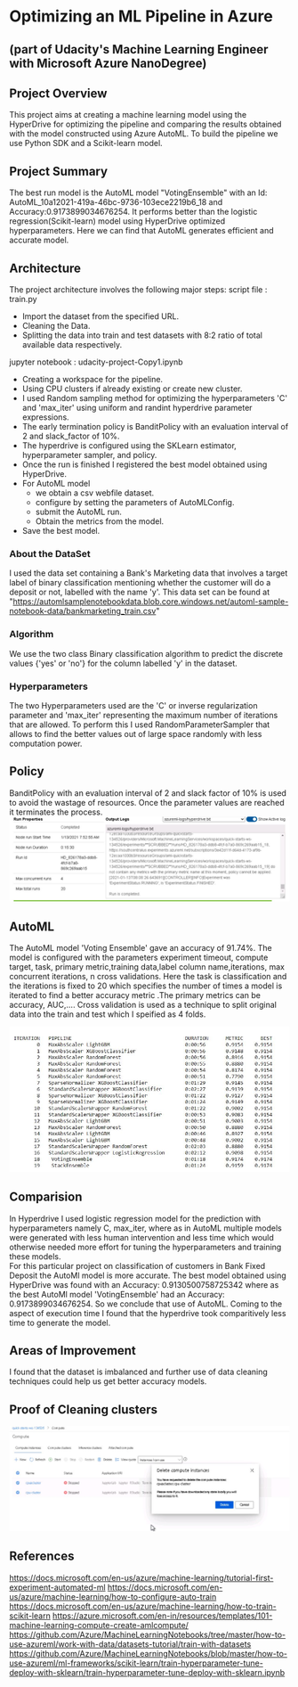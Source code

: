 # Optimizing an ML Pipeline in Azure
## (part of Udacity's Machine Learning Engineer with Microsoft Azure NanoDegree)

## Project Overview
This project aims at creating a machine learning model using the HyperDrive for optimizing the pipeline and comparing the results obtained with the model constructed using Azure AutoML.
To build the pipeline we use Python SDK and a Scikit-learn model.

## Project Summary
The best run model is the AutoML model "VotingEnsemble" with an Id: AutoML_10a12021-419a-46bc-9736-103ece2219b6_18 and Accuracy:0.9173899034676254.
It performs better than the logistic regression(Scikit-learn) model using HyperDrive optimized hyperparameters. 
Here we can find that AutoML generates efficient and accurate model.

## Architecture
The project architecture involves the following major steps:
script file : train.py
* Import the dataset from the specified URL.
* Cleaning the Data.
* Splitting the data into train and test datasets with 8:2 ratio of total available data respectively.

jupyter notebook : udacity-project-Copy1.ipynb
* Creating a workspace for the pipeline.
* Using CPU clusters if already existing or create new cluster.
* I used Random sampling method for optimizing the hyperparameters 'C' and 'max_iter' using uniform and randint hyperdrive parameter expressions.
* The early termination policy is BanditPolicy with an evaluation interval of 2 and slack_factor of 10%.
* The hyperdrive is configured using the SKLearn estimator, hyperparameter sampler, and policy.
* Once the run is finished I registered the best model obtained using HyperDrive.
* For AutoML model
  * we obtain a csv webfile dataset.
  * configure by setting the parameters of AutoMLConfig.
  * submit the AutoML run.
  * Obtain the metrics from the model.
* Save the best model.


### About the DataSet
I used the data set containing a Bank's Marketing data that involves a target label of binary classification mentioning whether the customer will do a deposit or not, labelled with the name 'y'. This data set can be found at "https://automlsamplenotebookdata.blob.core.windows.net/automl-sample-notebook-data/bankmarketing_train.csv"

### Algorithm
We use the two class Binary classification algorithm to predict the discrete values {'yes' or 'no'} for the column labelled 'y' in the dataset.


### Hyperparameters
The two Hyperparameters used are the 'C' or inverse regularization parameter and 'max_iter' representing the maximum number of iterations that are allowed. To perform this I used RandomParameterSampler that allows to find the better values out of large space randomly with less computation power.

## Policy
BanditPolicy with an evaluation interval of 2 and slack factor of 10% is used to avoid the wastage of resources. Once the parameter values are reached it terminates the process.
![hyperdrive](az1.JPG) 

## AutoML
The AutoML model 'Voting Ensemble' gave an accuracy of 91.74%.
The model is configured with the parameters experiment timeout, compute target, task, primary metric,training data,label column name,iterations, max concurrent iterations, n cross validations. Here the task is classification and the iterations is fixed to 20 which specifies the number of times a model is iterated to find a better accuracy metric .The primary metrics can be accuracy, AUC,.... Cross validation is used as a technique to split original data into the train and test which I speified as 4 folds.

![iterations](autoML_iter.JPG)

## Comparision
In Hyperdrive I used logistic regression model for the prediction with hyperparameters namely C, max_iter, where as in AutoML multiple models were generated with less human intervention and less time which would otherwise needed more effort for tuning the hyperparameters and training these models.  
For this particular project on classification of customers in Bank Fixed Deposit the AutoMl model is more accurate.
The best model obtained using HyperDrive was found with an Accuracy: 0.9130500758725342 where as the best AutoMl model 'VotingEnsemble' had an Accuracy: 0.9173899034676254. So we conclude that use of AutoML.
Coming to the aspect of execution time I found that the hyperdrive took comparitively less time to generate the model.

## Areas of Improvement
I found that the dataset is imbalanced and further use of data cleaning techniques could help us get better accuracy models.

## Proof of Cleaning clusters
![delete](d1.JPG)


## References
https://docs.microsoft.com/en-us/azure/machine-learning/tutorial-first-experiment-automated-ml
https://docs.microsoft.com/en-us/azure/machine-learning/how-to-configure-auto-train
https://docs.microsoft.com/en-us/azure/machine-learning/how-to-train-scikit-learn
https://azure.microsoft.com/en-in/resources/templates/101-machine-learning-compute-create-amlcompute/
https://github.com/Azure/MachineLearningNotebooks/tree/master/how-to-use-azureml/work-with-data/datasets-tutorial/train-with-datasets
https://github.com/Azure/MachineLearningNotebooks/blob/master/how-to-use-azureml/ml-frameworks/scikit-learn/train-hyperparameter-tune-deploy-with-sklearn/train-hyperparameter-tune-deploy-with-sklearn.ipynb

